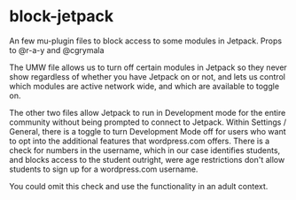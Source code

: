 # block-jetpack
An few mu-plugin files to block access to some modules in Jetpack. Props to @r-a-y and @cgrymala

The UMW file allows us to turn off certain modules in Jetpack so they never show regardless of whether you have Jetpack on or not, and lets us control which modules are active network wide, and which are available to toggle on. 

The other two files allow Jetpack to run in Development mode for the entire community without being prompted to connect to Jetpack. Within Settings / General, there is a toggle to turn Development Mode off for users who want to opt into the additional features that wordpress.com offers. There is a check for numbers in the username, which in our case identifies students, and blocks access to the student outright, were age restrictions don't allow students to sign up for a wordpress.com username. 

You could omit this check and use the functionality in an adult context. 

